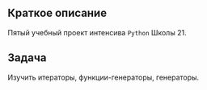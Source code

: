 ## Краткое описание

Пятый учебный проект интенсива `Python` Школы 21.

## Задача

Изучить итераторы, функции-генераторы, генераторы.